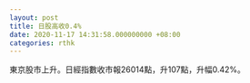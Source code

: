 ```yaml
---
layout: post
title: 日股高收0.4%
date: 2020-11-17 14:31:58.000000000 +08:00
categories: rthk
---
```


東京股市上升。日經指數收市報26014點，升107點，升幅0.42%。
